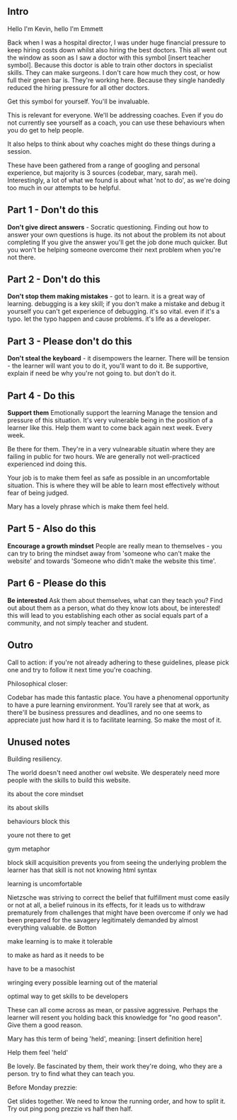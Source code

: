 ## Intro
Hello I'm Kevin, hello I'm Emmett

Back when I was a hospital director, I was under huge financial pressure to keep hiring costs down whilst also hiring the best doctors. This all went out the window as soon as I saw a doctor with this symbol [insert teacher symbol]. Because this doctor is able to train other doctors in specialist skills. They can make surgeons. I don't care how much they cost, or how full their green bar is. They're working here. Because they single handedly reduced the hiring pressure for all other doctors.

Get this symbol for yourself. You'll be invaluable.

This is relevant for everyone. We'll be addressing coaches. Even if you do not currently see yourself as a coach, you can use these behaviours when you do get to help people.

It also helps to think about why coaches might do these things during a session.

These have been gathered from a range of googling and personal experience, but majority is 3 sources (codebar, mary, sarah mei). Interestingly, a lot of what we found is about what 'not to do', as we're doing too much in our attempts to be helpful.

## Part 1 - Don't do this

**Don't give direct answers** - Socratic questioning. Finding out how to answer your own questions is huge.
its not about the problem
its not about completing
If you give the answer you'll get the job done much quicker. But you won't be helping someone overcome their next problem when you're not there.

## Part 2 - Don't do this

**Don't stop them making mistakes** - got to learn. it is a great way of learning. debugging is a key skill; if you don't make a mistake and debug it yourself you can't get experience of debugging. it's so vital. even if it's a typo. let the typo happen and cause problems. it's life as a developer.

## Part 3 - Please don't do this

**Don't steal the keyboard** - it disempowers the learner. There will be tension - the learner will want you to do it, you'll want to do it. Be supportive, explain if need be why you're not going to. but don't do it.

## Part 4 - Do this

**Support them**
Emotionally support the learning
Manage the tension and pressure of this situation. It's very vulnerable being in the position of a learner like this. Help them want to come back again next week. Every week.

Be there for them. They're in a very vulnearable situatin where they are failing in public for two hours. We are generally not well-practiced experienced ind doing this.

Your job is to make them feel as safe as possible in an uncomfortable situation. This is where they will be able to learn most effectively without fear of being judged. 

Mary has a lovely phrase which is make them feel held.

## Part 5 - Also do this

**Encourage a growth mindset**
People are really mean to themselves - you can try to bring the mindset away from 'someone who can't make the website' and towards 'Someone who didn't make the website this time'.

## Part 6 - Please do this

**Be interested**
Ask them about themselves, what can they teach you?
Find out about them as a person, what do they know lots about, be interested! this will lead to you establishing each other as social equals part of a community, and not simply teacher and student.

## Outro

Call to action: if you're not already adhering to these guidelines, please pick one and try to follow it next time you're coaching.

Philosophical closer:

Codebar has made this fantastic place. You have a phenomenal opportunity to have a pure learning environment. You'll rarely see that at work, as there'll be business pressures and deadlines, and no one seems to appreciate just how hard it is to facilitate learning. So make the most of it.

## Unused notes

Building resiliency. 


The world doesn't need another owl website. We desperately need more people with the skills to build this website.

its about the core mindset

its about skills

behaviours block this

youre not there to get

gym metaphor

block skill acquisition
prevents you from seeing the underlying problem the learner has
that skill is not not knowing html syntax



learning is uncomfortable

Nietzsche was striving to correct the belief that fulfillment must come easily or not at all, a belief ruinous in its effects, for it leads us to withdraw prematurely from challenges that might have been overcome if only we had been prepared for the savagery legitimately demanded by almost everything valuable.
de Botton

make learning is to make it tolerable

to make as hard as it needs to be

have to be a masochist

wringing every possible learning out of the material

optimal way to get skills to be developers






These can all come across as mean, or passive aggressive. Perhaps the learner will resent you holding back this knowledge for "no good reason". Give them a good reason.

Mary has this term of being 'held', meaning: [insert definition here]

Help them feel 'held'

Be lovely. Be fascinated by them, their work they're doing, who they are a person. try to find what they can teach you.





Before Monday prezzie:

Get slides together.
We need to know the running order, and how to split it.
Try out ping pong prezzie vs half then half.
